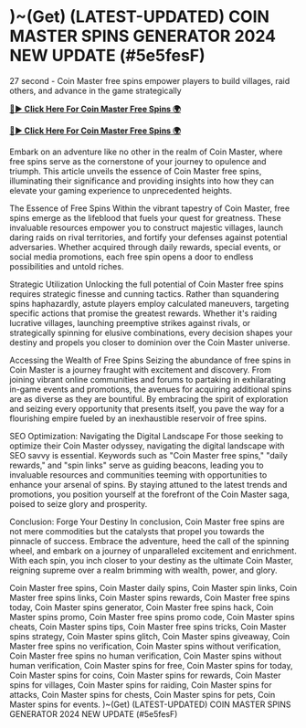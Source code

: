 # )~(Get) (LATEST-UPDATED) COIN MASTER SPINS GENERATOR 2024 NEW UPDATE (#5e5fesF) 

27 second - Coin Master free spins empower players to build villages, raid others, and advance in the game strategically


[**🔴► Click Here For Coin Master Free Spins 🌍**](https://moroccino.github.io/CoinMaster/)

[**🔴► Click Here For Coin Master Free Spins 🌍**](https://moroccino.github.io/CoinMaster/)
 

Embark on an adventure like no other in the realm of Coin Master, where free spins serve as the cornerstone of your journey to opulence and triumph. This article unveils the essence of Coin Master free spins, illuminating their significance and providing insights into how they can elevate your gaming experience to unprecedented heights.

The Essence of Free Spins
Within the vibrant tapestry of Coin Master, free spins emerge as the lifeblood that fuels your quest for greatness. These invaluable resources empower you to construct majestic villages, launch daring raids on rival territories, and fortify your defenses against potential adversaries. Whether acquired through daily rewards, special events, or social media promotions, each free spin opens a door to endless possibilities and untold riches.

Strategic Utilization
Unlocking the full potential of Coin Master free spins requires strategic finesse and cunning tactics. Rather than squandering spins haphazardly, astute players employ calculated maneuvers, targeting specific actions that promise the greatest rewards. Whether it's raiding lucrative villages, launching preemptive strikes against rivals, or strategically spinning for elusive combinations, every decision shapes your destiny and propels you closer to dominion over the Coin Master universe.

Accessing the Wealth of Free Spins
Seizing the abundance of free spins in Coin Master is a journey fraught with excitement and discovery. From joining vibrant online communities and forums to partaking in exhilarating in-game events and promotions, the avenues for acquiring additional spins are as diverse as they are bountiful. By embracing the spirit of exploration and seizing every opportunity that presents itself, you pave the way for a flourishing empire fueled by an inexhaustible reservoir of free spins.

SEO Optimization: Navigating the Digital Landscape
For those seeking to optimize their Coin Master odyssey, navigating the digital landscape with SEO savvy is essential. Keywords such as "Coin Master free spins," "daily rewards," and "spin links" serve as guiding beacons, leading you to invaluable resources and communities teeming with opportunities to enhance your arsenal of spins. By staying attuned to the latest trends and promotions, you position yourself at the forefront of the Coin Master saga, poised to seize glory and prosperity.

Conclusion: Forge Your Destiny
In conclusion, Coin Master free spins are not mere commodities but the catalysts that propel you towards the pinnacle of success. Embrace the adventure, heed the call of the spinning wheel, and embark on a journey of unparalleled excitement and enrichment. With each spin, you inch closer to your destiny as the ultimate Coin Master, reigning supreme over a realm brimming with wealth, power, and glory.


Coin Master free spins, Coin Master daily spins, Coin Master spin links, Coin Master free spins links, Coin Master spins rewards, Coin Master free spins today, Coin Master spins generator, Coin Master free spins hack, Coin Master spins promo, Coin Master free spins promo code, Coin Master spins cheats, Coin Master spins tips, Coin Master free spins tricks, Coin Master spins strategy, Coin Master spins glitch, Coin Master spins giveaway, Coin Master free spins no verification, Coin Master spins without verification, Coin Master free spins no human verification, Coin Master spins without human verification, Coin Master spins for free, Coin Master spins for today, Coin Master spins for coins, Coin Master spins for rewards, Coin Master spins for villages, Coin Master spins for raiding, Coin Master spins for attacks, Coin Master spins for chests, Coin Master spins for pets, Coin Master spins for events.
)~(Get) (LATEST-UPDATED) COIN MASTER SPINS GENERATOR 2024 NEW UPDATE (#5e5fesF) 

